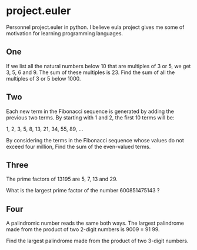 project.euler
=============
Personnel project.euler in python. I believe eula project gives me some of 
motivation for learning programming languages.

One
---
If we list all the natural numbers below 10 that are multiples of 3 or 5,
we get 3, 5, 6 and 9. The sum of these multiples is 23.
Find the sum of all the multiples of 3 or 5 below 1000.


Two
---
Each new term in the Fibonacci sequence is generated by adding the previous two terms. 
By starting with 1 and 2, the first 10 terms will be:

1, 2, 3, 5, 8, 13, 21, 34, 55, 89, ...

By considering the terms in the Fibonacci sequence whose values do not exceed four million, 
Find the sum of the even-valued terms.


Three
-----
The prime factors of 13195 are 5, 7, 13 and 29.

What is the largest prime factor of the number 600851475143 ?


Four
----
A palindromic number reads the same both ways. The largest palindrome made from the product of two 2-digit numbers is 9009 = 91  99.

Find the largest palindrome made from the product of two 3-digit numbers.
